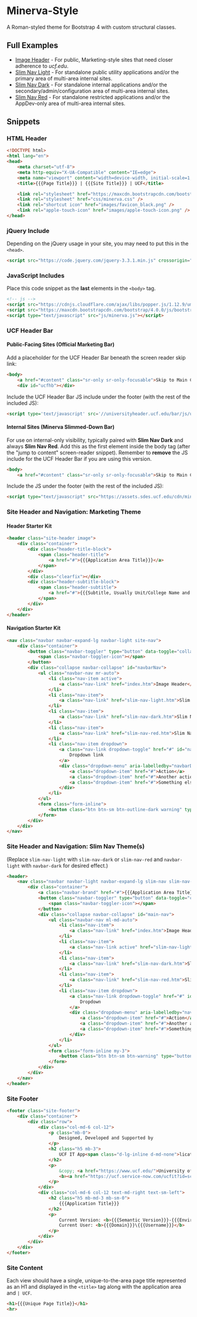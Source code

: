 # Minerva-Style

A Roman-styled theme for Bootstrap 4 with custom structural classes.

## Full Examples

- [Image Header](https://ucf-sdes-it.github.io/Minerva-Style/index.htm) - For public, Marketing-style sites that need closer adherence to *ucf.edu*.
- [Slim Nav Light](https://ucf-sdes-it.github.io/Minerva-Style/slim-nav-light.htm) - For standalone public utility applications and/or the primary area of multi-area internal sites.
- [Slim Nav Dark](https://ucf-sdes-it.github.io/Minerva-Style/slim-nav-dark.htm) - For standalone internal applications and/or the secondary/admin/configuration area of multi-area internal sites.
- [Slim Nav Red](https://ucf-sdes-it.github.io/Minerva-Style/slim-nav-red.htm) - For standalone restricted applications and/or the AppDev-only area of multi-area internal sites.

## Snippets

### HTML Header

```html
<!DOCTYPE html>
<html lang="en">
<head>
    <meta charset="utf-8">
    <meta http-equiv="X-UA-Compatible" content="IE=edge">
    <meta name="viewport" content="width=device-width, initial-scale=1, shrink-to-fit=no">
    <title>{{{Page Title}}} | {{{Site Title}}} | UCF</title>

    <link rel="stylesheet" href="https://maxcdn.bootstrapcdn.com/bootstrap/4.0.0/css/bootstrap.min.css" integrity="sha384-Gn5384xqQ1aoWXA+058RXPxPg6fy4IWvTNh0E263XmFcJlSAwiGgFAW/dAiS6JXm" crossorigin="anonymous">
    <link rel="stylesheet" href="css/minerva.css" />
    <link rel="shortcut icon" href="images/favicon_black.png" />
    <link rel="apple-touch-icon" href="images/apple-touch-icon.png" />
</head>
```

### jQuery Include

Depending on the jQuery usage in your site, you may need to put this in the `<head>`.

```html
<script src="https://code.jquery.com/jquery-3.3.1.min.js" crossorigin="anonymous"></script>
```

### JavaScript Includes

Place this code snippet as the **last** elements in the `<body>` tag.

```html
<!-- js -->
<script src="https://cdnjs.cloudflare.com/ajax/libs/popper.js/1.12.9/umd/popper.min.js" crossorigin="anonymous"></script>
<script src="https://maxcdn.bootstrapcdn.com/bootstrap/4.0.0/js/bootstrap.min.js" crossorigin="anonymous"></script>
<script type="text/javascript" src="js/minerva.js"></script>
```

### UCF Header Bar

#### Public-Facing Sites (Official Marketing Bar)

Add a placeholder for the UCF Header Bar beneath the screen reader skip link:

```html
<body>
    <a href="#content" class="sr-only sr-only-focusable">Skip to Main Content</a>
    <div id="ucfhb"></div>
```

Include the UCF Header Bar JS include under the footer (with the rest of the included JS):

```html
<script type='text/javascript' src='//universityheader.ucf.edu/bar/js/university-header.js?use-1200-breakpoint=1' id='ucfhb-script'></script>
```

#### Internal Sites (Minerva Slimmed-Down Bar)

For use on internal-only visibility, typically paired with **Slim Nav Dark** and always **Slim Nav Red**. Add this as the first element inside the body tag (after the "jump to content" screen-reader snippet). Remember to **remove** the JS include for the UCF Header Bar if you are using this version.

```html
<body>
    <a href="#content" class="sr-only sr-only-focusable">Skip to Main Content</a>
```

Include the JS under the footer (with the rest of the included JS):

```html
<script type="text/javascript" src="https://assets.sdes.ucf.edu/cdn/minerva/v1.0.0-beta/js/internal-header.js"></script>
```

### Site Header and Navigation: Marketing Theme

#### Header Starter Kit

```html
<header class="site-header image">
    <div class="container">
        <div class="header-title-block">
            <span class="header-title">
                <a href="#">{{{Application Area Title}}}</a>
            </span>
        </div>
        <div class="clearfix"></div>
        <div class="header-subtitle-block">
            <span class="header-subtitle">
                <a href="#">{{{Subtitle, Usually Unit/College Name and Link}}}</a>
            </span>
        </div>
    </div>
</header>
```

#### Navigation Starter Kit

```html
<nav class="navbar navbar-expand-lg navbar-light site-nav">
    <div class="container">
        <button class="navbar-toggler" type="button" data-toggle="collapse" data-target="#navbarNav" aria-controls="navbarNav" aria-expanded="false" aria-label="Toggle navigation">
            <span class="navbar-toggler-icon"></span>
        </button>
        <div class="collapse navbar-collapse" id="navbarNav">
            <ul class="navbar-nav mr-auto">
                <li class="nav-item active">
                    <a class="nav-link" href="index.htm">Image Header</a>
                </li>
                <li class="nav-item">
                    <a class="nav-link" href="slim-nav-light.htm">Slim Nav Light</a>
                </li>
                <li class="nav-item">
                    <a class="nav-link" href="slim-nav-dark.htm">Slim Nav Dark</a>
                </li>
                <li class="nav-item">
                    <a class="nav-link" href="slim-nav-red.htm">Slim Nav Red</a>
                </li>
                <li class="nav-item dropdown">
                    <a class="nav-link dropdown-toggle" href="#" id="navbarDropdownMenuLink" data-toggle="dropdown" aria-haspopup="true" aria-expanded="false">
                        Dropdown link
                    </a>
                    <div class="dropdown-menu" aria-labelledby="navbarDropdownMenuLink">
                        <a class="dropdown-item" href="#">Action</a>
                        <a class="dropdown-item" href="#">Another action</a>
                        <a class="dropdown-item" href="#">Something else here</a>
                    </div>
                </li>
            </ul>
            <form class="form-inline">
                <button class="btn btn-sm btn-outline-dark warning" type="button">Log Out</button>
            </form>
        </div>
    </div>
</nav>
```

### Site Header and Navigation: Slim Nav Theme(s)

(Replace `slim-nav-light` with `slim-nav-dark` or `slim-nav-red` and `navbar-light` with `navbar-dark` for desired effect.)

```html
<header>
    <nav class="navbar navbar-light navbar-expand-lg slim-nav slim-nav-light">
        <div class="container">
            <a class="navbar-brand" href="#">{{{Application Area Title}}}</a>
            <button class="navbar-toggler" type="button" data-toggle="collapse" data-target="#main-nav" aria-controls="main-nav" aria-expanded="false" aria-label="Toggle navigation">
                <span class="navbar-toggler-icon"></span>
            </button>
            <div class="collapse navbar-collapse" id="main-nav">
                <ul class="navbar-nav ml-md-auto">
                    <li class="nav-item">
                        <a class="nav-link" href="index.htm">Image Header</a>
                    </li>
                    <li class="nav-item">
                        <a class="nav-link active" href="slim-nav-light.htm">Slim Nav Light</a>
                    </li>
                    <li class="nav-item">
                        <a class="nav-link" href="slim-nav-dark.htm">Slim Nav Dark</a>
                    </li>
                    <li class="nav-item">
                        <a class="nav-link" href="slim-nav-red.htm">Slim Nav Red</a>
                    </li>
                    <li class="nav-item dropdown">
                        <a class="nav-link dropdown-toggle" href="#" id="navbarDropdownMenuLink" data-toggle="dropdown" aria-haspopup="true" aria-expanded="false">
                            Dropdown
                        </a>
                        <div class="dropdown-menu" aria-labelledby="navbarDropdownMenuLink">
                            <a class="dropdown-item" href="#">Action</a>
                            <a class="dropdown-item" href="#">Another action</a>
                            <a class="dropdown-item" href="#">Something else here</a>
                        </div>
                    </li>
                </ul>
                <form class="form-inline my-3">
                    <button class="btn btn-sm btn-warning" type="button">Log Out</button>
                </form>
            </div>
        </div>
    </nav>
</header>
```

### Site Footer

```html
<footer class="site-footer">
    <div class="container">
        <div class="row">
            <div class="col-md-6 col-12">
                <p class="mb-0">
                    Designed, Developed and Supported by
                </p>
                <h2 class="h5 mb-3">
                    UCF IT App<span class="d-lg-inline d-md-none">lication</span> Development
                </h2>
                <p>
                    &copy; <a href="https://www.ucf.edu/">University of Central Florida</a> |
                    <b><a href="https://ucf.service-now.com/ucfit?id=sc_cat_item&amp;sys_id=ae7581c4dbb5a20096b0fb37bf961954" class="external">Report Issue</a></b>
                </p>
            </div>
            <div class="col-md-6 col-12 text-md-right text-sm-left">
                <h2 class="h5 mb-md-3 mb-sm-0">
                    {{{Application Title}}}
                </h2>
                <p>
                    Current Version: <b>{{{Semantic Version}}}-{{{Environment}}}</b><br>
                    Current User: <b>{{{Domain}}}\{{{Username}}}</b>
                </p>
            </div>
        </div>
    </div>
</footer>
```

### Site Content

Each view should have a single, unique-to-the-area page title represented as an H1 and displayed in the `<title>` tag along with the application area and `| UCF`.

```html
<h1>{{{Unique Page Title}}</h1>
<hr>
```